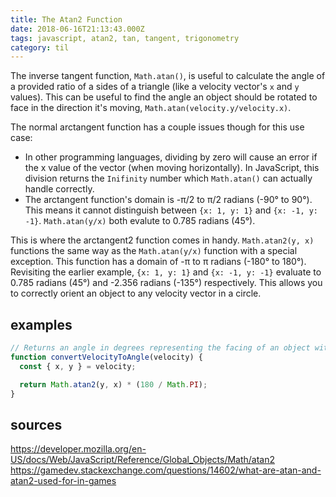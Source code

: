 ```yaml
---
title: The Atan2 Function
date: 2018-06-16T21:13:43.000Z
tags: javascript, atan2, tan, tangent, trigonometry
category: til
---
```


The inverse tangent function, `Math.atan()`, is useful to calculate the angle of a provided ratio of a sides of a triangle (like a velocity vector's `x` and `y` values). This can be useful to find the angle an object should be rotated to face in the direction it's moving, `Math.atan(velocity.y/velocity.x)`.

The normal arctangent function has a couple issues though for this use case:

- In other programming languages, dividing by zero will cause an error if the x value of the vector (when moving horizontally). In JavaScript, this division returns the `Inifinity` number which `Math.atan()` can actually handle correctly.
- The arctangent function's domain is -π/2 to π/2 radians (-90° to 90°). This means it cannot distinguish between `{x: 1, y: 1}` and `{x: -1, y: -1}`. `Math.atan(y/x)` both evalute to 0.785 radians (45°).

This is where the arctangent2 function comes in handy. `Math.atan2(y, x)` functions the same way as the `Math.atan(y/x)` function with a special exception. This function has a domain of -π to π radians (-180° to 180°). Revisiting the earlier example, `{x: 1, y: 1}` and `{x: -1, y: -1}` evaluate to 0.785 radians (45°) and -2.356 radians (-135°) respectively. This allows you to correctly orient an object to any velocity vector in a circle.

## examples

```javascript
// Returns an angle in degrees representing the facing of an object with the given velocity
function convertVelocityToAngle(velocity) {
  const { x, y } = velocity;

  return Math.atan2(y, x) * (180 / Math.PI);
}
```

## sources

https://developer.mozilla.org/en-US/docs/Web/JavaScript/Reference/Global_Objects/Math/atan2
https://gamedev.stackexchange.com/questions/14602/what-are-atan-and-atan2-used-for-in-games
